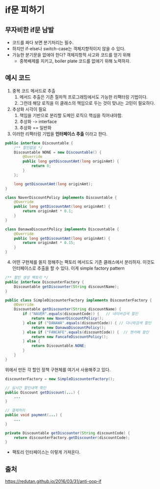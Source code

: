 # if문 피하기

## 무자비한 if문 남발 
- 코드를 짜다 보면 분기처리는 필수.
- 하지만 if-else나 switch-case는 객체지향적이지 않을 수 있다.
- 가능한 분기문을 없애야 한다? 객체지항적 사고와 코드를 얻기 위해
  - 중복배제를 지키고, boiler plate 코드를 없애기 위해 노력하자.

## 예시 코드 
1. 중복 코드 메서드로 추출
   1. 메서드 추출은 기존 절차적 프로그래밍에서도 가능한 리팩터링 기법이다.
   2. 그런데 해당 로직을 이 클래스의 책임으로 두는 것이 맞냐는 고민이 필요하다. 
2. 추상화 시각이 필요
   1. 책임을 기반으로 분리할 도메인 로직으 핵심을 직어내야함.
   2. 추상화 -> interface
   3. 추상화 == 일반화
3. 이러한 리팩터링 기법을 **인터페이스 추출** 이라고 한다.
```java
public interface Discountable {
    /** 할인없음 */
    Discountable NONE = new Discountable() {
        @Override
        public long getDiscountAmt(long originAmt) {
            return 0;
        }
    };

    long getDiscountAmt(long originAmt);
}

class NaverDiscountPolicy implements Discountable {
    @Override
    public long getDiscountAmt(long originAmt) {
        return originAmt * 0.1;
    }
}

class DanawaDiscountPolicy implements Discountable {
    @Override
    public long getDiscountAmt(long originAmt) {
        return originAmt * 0.15;
    }
}
```
4. 어떤 구현체를 쓸지 정해주는 팩토리 메서드도 기존 클래스에서 분리하자. 이것도 인터페이스로 추출을 할 수 있다. 이게 simple factory pattern
```java
/** 할인 생성 팩토리 */
public interface DiscounterFactory {
    Discountable getDiscounter(String discountName);
}

public class SimpleDiscounterFactory implements DiscounterFactory {
    @Override
    Discountable getDiscounter(String discountName) {
        if ("NAVER".equals(discountCode)) {   // 네이버검색 할인
            return new NaverDiscountPolicy();
        } else if ("DANAWA".equals(discountCode)) { // 다나와검색 할인
            return new DanawaDiscountPolicy();
        } else if ("FANCAFE".equals(discountCode)) {  // 팬카페 할인
            return new FancafeDiscountPolicy();
        } else {
            return Discountable.NONE;
        }
    }
}
```
위에서 만든 각 할인 정책 구현체를 여기서 사용해주고 있다.

```java
discounterFactory = new SimpleDiscounterFactory();

// 실시간 할인내역 확인
public Discount getDiscount(...) {
    ...
}

// 결제처리
public void payment(...) {
    ...
}

private Discountable getDiscounter(String discountCode) {
    return discounterFactory.getDiscounter(discountCode);
}
```
- 팩토리 인터페이스는 이렇게 가져온다.

## 출처
https://redutan.github.io/2016/03/31/anti-oop-if